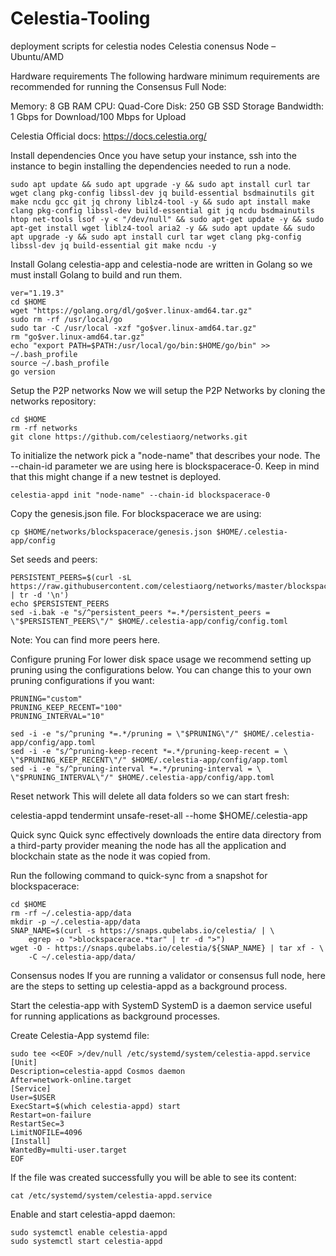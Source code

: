 # Celestia-Tooling
deployment scripts for celestia nodes
Celestia conensus Node – Ubuntu/AMD

Hardware requirements
The following hardware minimum requirements are recommended for running the Consensus Full Node:

Memory: 8 GB RAM
CPU: Quad-Core
Disk: 250 GB SSD Storage
Bandwidth: 1 Gbps for Download/100 Mbps for Upload

Celestia Official docs: https://docs.celestia.org/

Install dependencies
Once you have setup your instance, ssh into the instance to begin installing the dependencies needed to run a node.

    sudo apt update && sudo apt upgrade -y && sudo apt install curl tar wget clang pkg-config libssl-dev jq build-essential bsdmainutils git make ncdu gcc git jq chrony liblz4-tool -y && sudo apt install make clang pkg-config libssl-dev build-essential git jq ncdu bsdmainutils htop net-tools lsof -y < "/dev/null" && sudo apt-get update -y && sudo apt-get install wget liblz4-tool aria2 -y && sudo apt update && sudo apt upgrade -y && sudo apt install curl tar wget clang pkg-config libssl-dev jq build-essential git make ncdu -y

Install Golang
celestia-app and celestia-node are written in Golang so we must install Golang to build and run them.

    ver="1.19.3"
    cd $HOME
    wget "https://golang.org/dl/go$ver.linux-amd64.tar.gz"
    sudo rm -rf /usr/local/go
    sudo tar -C /usr/local -xzf "go$ver.linux-amd64.tar.gz"
    rm "go$ver.linux-amd64.tar.gz"
    echo "export PATH=$PATH:/usr/local/go/bin:$HOME/go/bin" >> ~/.bash_profile
    source ~/.bash_profile
    go version


Setup the P2P networks
Now we will setup the P2P Networks by cloning the networks repository:

    cd $HOME
    rm -rf networks
    git clone https://github.com/celestiaorg/networks.git



To initialize the network pick a "node-name" that describes your node. The --chain-id parameter we are using here is blockspacerace-0. Keep in mind that this might change if a new testnet is deployed.

    celestia-appd init "node-name" --chain-id blockspacerace-0

Copy the genesis.json file. For blockspacerace we are using:

    cp $HOME/networks/blockspacerace/genesis.json $HOME/.celestia-app/config

Set seeds and peers:

    PERSISTENT_PEERS=$(curl -sL https://raw.githubusercontent.com/celestiaorg/networks/master/blockspacerace/peers.txt | tr -d '\n')
    echo $PERSISTENT_PEERS
    sed -i.bak -e "s/^persistent_peers *=.*/persistent_peers = \"$PERSISTENT_PEERS\"/" $HOME/.celestia-app/config/config.toml


Note: You can find more peers here.

Configure pruning
For lower disk space usage we recommend setting up pruning using the configurations below. You can change this to your own pruning configurations if you want:

    PRUNING="custom"
    PRUNING_KEEP_RECENT="100"
    PRUNING_INTERVAL="10"

    sed -i -e "s/^pruning *=.*/pruning = \"$PRUNING\"/" $HOME/.celestia-app/config/app.toml
    sed -i -e "s/^pruning-keep-recent *=.*/pruning-keep-recent = \
    \"$PRUNING_KEEP_RECENT\"/" $HOME/.celestia-app/config/app.toml
    sed -i -e "s/^pruning-interval *=.*/pruning-interval = \
    \"$PRUNING_INTERVAL\"/" $HOME/.celestia-app/config/app.toml


Reset network
This will delete all data folders so we can start fresh:

celestia-appd tendermint unsafe-reset-all --home $HOME/.celestia-app

Quick sync
Quick sync effectively downloads the entire data directory from a third-party provider meaning the node has all the application and blockchain state as the node it was copied from.

Run the following command to quick-sync from a snapshot for blockspacerace:

    cd $HOME
    rm -rf ~/.celestia-app/data
    mkdir -p ~/.celestia-app/data
    SNAP_NAME=$(curl -s https://snaps.qubelabs.io/celestia/ | \
        egrep -o ">blockspacerace.*tar" | tr -d ">")
    wget -O - https://snaps.qubelabs.io/celestia/${SNAP_NAME} | tar xf - \
        -C ~/.celestia-app/data/
    
Consensus nodes
If you are running a validator or consensus full node, here are the steps to setting up celestia-appd as a background process.

Start the celestia-app with SystemD
SystemD is a daemon service useful for running applications as background processes.

Create Celestia-App systemd file:

    sudo tee <<EOF >/dev/null /etc/systemd/system/celestia-appd.service
    [Unit]
    Description=celestia-appd Cosmos daemon
    After=network-online.target
    [Service]
    User=$USER
    ExecStart=$(which celestia-appd) start
    Restart=on-failure
    RestartSec=3
    LimitNOFILE=4096
    [Install]
    WantedBy=multi-user.target
    EOF

If the file was created successfully you will be able to see its content:

    cat /etc/systemd/system/celestia-appd.service

Enable and start celestia-appd daemon:

    sudo systemctl enable celestia-appd
    sudo systemctl start celestia-appd
